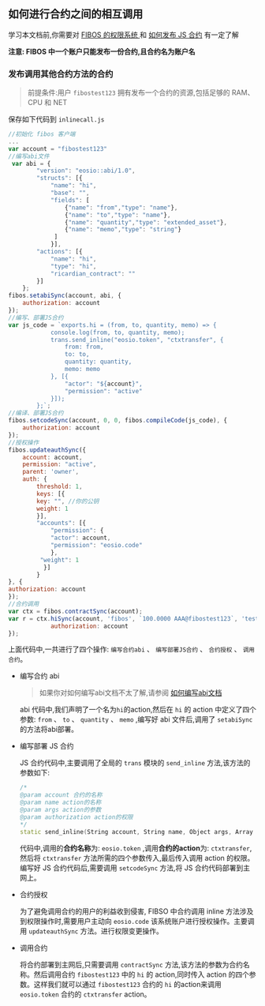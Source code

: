 ## 如何进行合约之间的相互调用

学习本文档前,你需要对 [FIBOS 的权限系统 ](./fibosauth.md)和 [如何发布 JS 合约](../start/deployContracts.md) 有一定了解

**注意: FIBOS 中一个账户只能发布一份合约,且合约名为账户名**

### 发布调用其他合约方法的合约

> 前提条件:用户 `fibostest123` 拥有发布一个合约的资源,包括足够的 RAM、CPU 和 NET

保存如下代码到 `inlinecall.js`

```javascript
//初始化 fibos 客户端
...
var account = "fibostest123"
//编写abi文件
 var abi = {
        "version": "eosio::abi/1.0",
        "structs": [{
            "name": "hi",
            "base": "",
            "fields": [
                {"name": "from","type": "name"}, 
                {"name": "to","type": "name"},
                {"name": "quantity","type": "extended_asset"}, 
                {"name": "memo","type": "string"}
             ]
            }],
        "actions": [{
            "name": "hi",
            "type": "hi",
            "ricardian_contract": ""
        }]
    };
fibos.setabiSync(account, abi, {
	authorization: account
});
//编写、部署JS合约
var js_code = `exports.hi = (from, to, quantity, memo) => {
            console.log(from, to, quantity, memo);
            trans.send_inline("eosio.token", "ctxtransfer", {
                from: from,
                to: to,
                quantity: quantity,
                memo: memo
            }, [{
                "actor": "${account}",
                "permission": "active"
            }]);
        };`;
//编译、部署JS合约
fibos.setcodeSync(account, 0, 0, fibos.compileCode(js_code), {
	authorization: account
});
//授权操作
fibos.updateauthSync({
    account: account,
    permission: "active",
    parent: 'owner',
    auth: {
    	threshold: 1,
        keys: [{
        key: "", //你的公钥
        weight: 1
        }],
     	"accounts": [{
			"permission": {
            "actor": account,
            "permission": "eosio.code"
            },
         "weight": 1
          }]
        }
}, {
authorization: account
});
//合约调用
var ctx = fibos.contractSync(account);
var r = ctx.hiSync(account, 'fibos', `100.0000 AAA@fibostest123`, 'test inline ctxtransfer', {
            authorization: account
});
```

上面代码中,一共进行了四个操作: `编写合约abi` 、 `编写部署JS合约` 、 `合约授权` 、 `调用合约`。

* 编写合约 abi

  > 如果你对如何编写abi文档不太了解,请参阅 [如何编写abi文档](../depth/whatisabi.md)

  abi 代码中,我们声明了一个名为`hi`的action,然后在 `hi` 的 action 中定义了四个参数: `from` 、 `to` 、 `quantity` 、 `memo` ,编写好 abi 文件后,调用了 `setabiSync` 的方法将abi部署。

* 编写部署 JS 合约

  JS 合约代码中,主要调用了全局的 `trans` 模块的 `send_inline` 方法,该方法的参数如下:

  ```c++
  /*
  @param account 合约的名称
  @param name action的名称
  @param args action的参数
  @param authorization action的权限
  */
  static send_inline(String account, String name, Object args, Array authorization = []);
  ```

  代码中,调用的**合约名称**为: `eosio.token` ,调用**合约的action**为: `ctxtransfer`,然后将 `ctxtransfer` 方法所需的四个参数传入,最后传入调用 action 的权限。编写好 JS 合约代码后,需要调用 `setcodeSync` 方法,将 JS 合约代码部署到主网上。

* 合约授权

  为了避免调用合约的用户的利益收到侵害, FIBSO 中合约调用 inline 方法涉及到权限操作时,需要用户主动向   `eosio.code` 该系统账户进行授权操作。主要调用 `updateauthSync` 方法。进行权限变更操作。

* 调用合约

  将合约部署到主网后,只需要调用 `contractSync` 方法,该方法的参数为合约名称。然后调用合约 `fibostest123` 中的 `hi` 的 action,同时传入 action 的四个参数。这样我们就可以通过 `fibostest123` 合约的 `hi` 的action来调用 `eosio.token` 合约的 `ctxtransfer` action。
